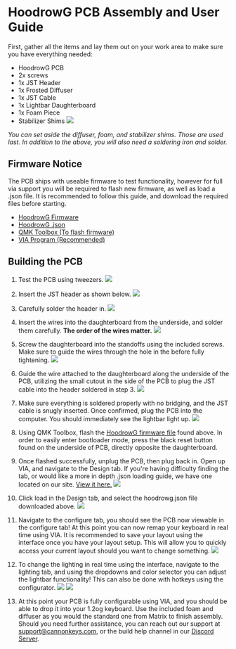 # HoodrowG PCB Assembly and User Guide
First, gather all the items and lay them out on your work area to make sure you have everything needed:

 - HoodrowG PCB
 - 2x screws
 - 1x JST Header
 - 1x Frosted Diffuser
 - 1x JST Cable
 - 1x Lightbar Daughterboard
 - 1x Foam Piece
 - Stabilizer Shims
![](..images/hoodrowg/01-bom.jpg)

*You can set aside the diffuser, foam, and stabilizer shims. Those are used last. In addition to the above, you will also need a soldering iron and solder.*

## Firmware Notice
The PCB ships with useable firmware to test functionality, however for full via support you will be required to flash new firmware, as well as load a .json file. It is recommended to follow this guide, and download the required files before starting.

 - [HoodrowG Firmware](assets/cannonkeys_hoodrowg_via.hex)
 - [HoodrowG .json](assets/hoodrowg.json)
 - [QMK Toolbox (To flash firmware)](https://github.com/qmk/qmk_toolbox/releases)
 - [VIA Program (Recommended)](https://github.com/the-via/releases/releases/tag/v1.3.1)

## Building the PCB

 1. Test the PCB using tweezers.
 ![](images/hoodrowg/02-test.jpg)

2. Insert the JST header as shown below.
![](images/hoodrowg/03-jst-insert.jpg)

3. Carefully solder the header in.
![](images/hoodrowg/04-jst-solder.jpg)

4. Insert the wires into the daughterboard from the underside, and solder them carefully. **The order of the wires matter.**
![](images/hoodrowg/05-wire-solder.jpg)

5. Screw the daughterboard into the standoffs using the included screws. Make sure to guide the wires through the hole in the before fully tightening.
![](images/hoodrowg/06-screw-in.jpg)

6. Guide the wire attached to the daughterboard along the underside of the PCB, utilizing the small cutout in the side of the PCB to plug the JST cable into the header soldered in step 3.
![](images/hoodrowg/07-plug-jst.jpg)

7. Make sure everything is soldered properly with no bridging, and the JST cable is snugly inserted. Once confirmed, plug the PCB into the computer. You should immediately see the lightbar light up.
![](images/hoodrowg/08-connect-to-pc.jpg) 

 8. Using QMK Toolbox, flash the [HoodrowG firmware file](assets/cannonkeys_hoodrowg_via.hex) found above. In order to easily enter bootloader mode, press the black reset button found on the underside of PCB, directly opposite the daughterboard.

8. Once flashed successfully, unplug the PCB, then plug back in. Open up VIA, and navigate to the Design tab. If you're having difficulty finding the tab, or would like a more in depth .json loading guide, we have one located on our site. [View it here.](https://docs.cannonkeys.com/via-json-loading/)
![](images/hoodrowg/09-open-via.jpg)

9. Click load in the Design tab, and select the hoodrowg.json file downloaded above.
![](images/hoodrowg/10-load-json.jpg)

10. Navigate to the configure tab, you should see the PCB now viewable in the configure tab! At this point you can now remap your keyboard in real time using VIA. It is recommended to save your layout using the interface once you have your layout setup. This will allow you to quickly access your current layout should you want to change something.
![](images/hoodrowg/11-configure.jpg)

11. To change the lighting in real time using the interface, navigate to the lighting tab, and using the dropdowns and color selector you can adjust the lightbar functionality! This can also be done with hotkeys using the configurator. 
![](images/hoodrowg/12-lighting.jpg)
![](images/hoodrowg/13-real-time-light.gif)

13. At this point your PCB is fully configurable using VIA, and you should be able to drop it into your 1.2og keyboard. Use the included foam and diffuser as you would the standard one from Matrix to finish assembly.  Should you need further assistance, you can reach out our support at support@cannonkeys.com, or the build help channel in our [Discord Server](https://discord.gg/Jm3sN7N6SN).
